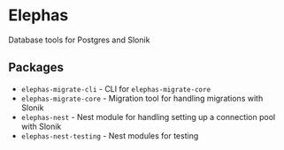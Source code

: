 # Elephas

Database tools for Postgres and Slonik

## Packages

- `elephas-migrate-cli` - CLI for `elephas-migrate-core`
- `elephas-migrate-core` - Migration tool for handling migrations with Slonik
- `elephas-nest` - Nest module for handling setting up a connection pool with Slonik
- `elephas-nest-testing` - Nest modules for testing
